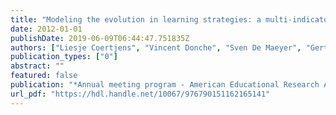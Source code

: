 ```yaml
---
title: "Modeling the evolution in learning strategies: a multi-indicator latent growth analysis"
date: 2012-01-01
publishDate: 2019-06-09T06:44:47.751835Z
authors: ["Liesje Coertjens", "Vincent Donche", "Sven De Maeyer", "Gert Vanthournout", "Peter Van Petegem"]
publication_types: ["0"]
abstract: ""
featured: false
publication: "*Annual meeting program - American Educational Research Association*"
url_pdf: "https://hdl.handle.net/10067/976790151162165141"
---
```


